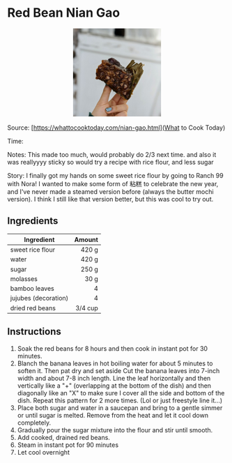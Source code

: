 # Red Bean Nian Gao

<center><img src="../img/niangao.jpg" alt="nian gao" style="width:40%;"/></center>

Source: [https://whattocooktoday.com/nian-gao.html](What to Cook Today)

Time:

Notes: This made too much, would probably do 2/3 next time. and also it was reallyyyy sticky so would try a recipe with rice flour, and less sugar

Story: I finally got my hands on some sweet rice flour by going to Ranch 99 with Nora! I wanted to make some form of 粘糕 to celebrate the new year, and I've never made a steamed version before (always the butter mochi version). I think I still like that version better, but this was cool to try out.

## Ingredients

|Ingredient|Amount|
|---|---:|
|sweet rice flour|420 g|
|water|420 g|
|sugar|250 g|
|molasses|30 g|
|bamboo leaves|4|
|jujubes (decoration)|4|
|dried red beans|3/4 cup|
## Instructions
1. Soak the red beans for 8 hours and then cook in instant pot for 30 minutes.
2. Blanch the banana leaves in hot boiling water for about 5 minutes to soften it. Then pat dry and set aside
Cut the banana leaves into 7-inch width and about 7-8 inch length. Line the leaf horizontally and then vertically like a "+" (overlapping at the bottom of the dish) and then diagonally like an "X" to make sure I cover all the side and bottom of the dish. Repeat this pattern for 2 more times.  (Lol or just freestyle line it...)
3. Place both sugar and water in a saucepan and bring to a gentle simmer or until sugar is melted. Remove from the heat and let it cool down completely.
4. Gradually pour the sugar mixture into the flour and stir until smooth.
5. Add cooked, drained red beans.
6. Steam in instant pot for 90 minutes
7. Let cool overnight